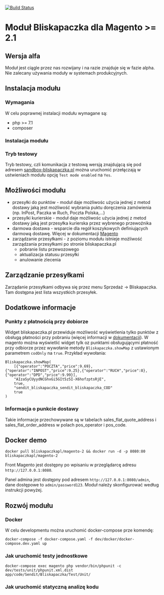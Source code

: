 [![Build Status](https://travis-ci.org/bliskapaczkapl/magento.svg?branch=master)](https://travis-ci.org/bliskapaczkapl/magento)

# Moduł Bliskapaczka dla Magento >= 2.1

## Wersja alfa

Moduł jest ciągle przez nas rozwijany i na razie znajduje się w fazie alpha. Nie zalecany używania moduły w systemach produkcyjnych.

## Instalacja modułu

### Wymagania
W celu poprawnej instalacji modułu wymagane są:
- php >= 7.1
- composer

### Instalacja modułu

### Tryb testowy
Tryb testowy, czli komunikacja z testową wersją znajdującą się pod adresem [sandbox-bliskapaczka.pl](https://sandbox-bliskapaczka.pl/) można uruchomić przełączają w ustwieniach modułu opcję `Test mode enabled` na `Yes`.

## Możliwości modułu
- przesyłki do punktów - moduł daje możliwośc użycia jednej z metod dostawy jaką jest możliwość wybrania puktu doręczenia zamówienia (np. InPost, Paczka w Ruch, Poczta Polska,...)
- przesylki kurierskie - moduł daje możliwośc użycia jednej z metod dostawy jaką jest przesyłka kurierska przez wybrenego przewoźnika
- darmowa dostawa - wsparcie dla regół koszykowych definiujących darmową dostawę. Więcej w dokumentacji [Magento](http://docs.magento.com/m1/ce/user_guide/marketing/price-rule-shopping-cart-free-shipping.html)
- zarządzanie przesyłkami - z poziomu modułu istnieje możliwość zarządzania przesyłkami po stronie bliskapaczka.pl
  - pobranie listu przewozowego
  - aktualizacja statusu przesyłki
  - anulowanie zlecenia

## Zarządzanie przesyłkami
Zarządanie przesyłkami odbywa się przez menu Sprzedaż -> Bliskapaczka. Tam dostępna jest lista wszystkich przesyłek.

## Dodatkowe informacje
### Punkty z płatnością przy dobiorze

Widget bliskapaczka.pl przewiduje możliwość wyświetlenia tylko punktów z obsługą płatności przy pobraniu (więcej informacji w [dokumentacji](https://widget.bliskapaczka.pl)). W magento można wyświetlić widget tylk oz punktami obsługującymi płatność przy odbiorze przez wywołanie metody `Bliskapaczka.showMap` z ustawionym parametrem `codOnly` na `true`. Przykład wywołania:

```
Bliskapaczka.showMap(
    [{"operator":"POCZTA","price":9.69},{"operator":"INPOST","price":9.25},{"operator":"RUCH","price":8},{"operator":"DPD","price":9.99}],
    "AIzaSyCUyydNCGhxGi5GIt5z5I-X6hofzptsRjE",
    true,
    "sendit_bliskapaczka_sendit_bliskapaczka_COD"
    true
)
```

### Informacja o punkcie dostawy
Takie informacje przechowywane są w tabelach sales_flat_quote_address i sales_flat_order_address w polach pos_operator i pos_code.

## Docker demo

`docker pull bliskapaczkapl/magento-2 && docker run -d -p 8080:80 bliskapaczkapl/magento-2`

Front Magento jest dostępny po wpisaniu w przeglądarcę adresu `http://127.0.0.1:8080`.

Panel admina jest dostępny pod adresem  `http://127.0.0.1:8080/admin`, dane dostępowe to `admin/password123`. Moduł należy skonfigurować według instrukcji powyżej.

## Rozwój modułu

### Docker

W celu developmentu można uruchomić docker-compose prze komendę:

```
docker-compose -f docker-compose.yaml -f dev/docker/docker-compose.dev.yaml up
```

### Jak uruchomić testy jednostkowe 
```
docker-compose exec magento php vendor/bin/phpunit -c dev/tests/unit/phpunit.xml.dist app/code/Sendit/Bliskapaczka/Test/Unit/
```

### Jak uruchomić statyczną analizę kodu
```
```
